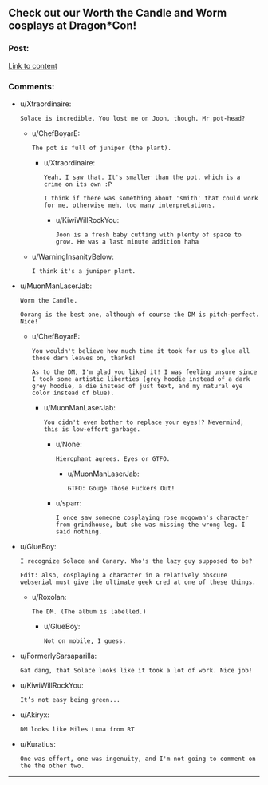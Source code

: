## Check out our Worth the Candle and Worm cosplays at Dragon*Con!

### Post:

[Link to content](https://imgur.com/a/HWsQIiY)

### Comments:

- u/Xtraordinaire:
  ```
  Solace is incredible. You lost me on Joon, though. Mr pot-head?
  ```

  - u/ChefBoyarE:
    ```
    The pot is full of juniper (the plant).
    ```

    - u/Xtraordinaire:
      ```
      Yeah, I saw that. It's smaller than the pot, which is a crime on its own :P

      I think if there was something about 'smith' that could work for me, otherwise meh, too many interpretations.
      ```

      - u/KiwiWillRockYou:
        ```
        Joon is a fresh baby cutting with plenty of space to grow. He was a last minute addition haha
        ```

  - u/WarningInsanityBelow:
    ```
    I think it's a juniper plant.
    ```

- u/MuonManLaserJab:
  ```
  Worm the Candle.

  Oorang is the best one, although of course the DM is pitch-perfect. Nice!
  ```

  - u/ChefBoyarE:
    ```
    You wouldn't believe how much time it took for us to glue all those darn leaves on, thanks!

    As to the DM, I'm glad you liked it! I was feeling unsure since I took some artistic liberties (grey hoodie instead of a dark grey hoodie, a die instead of just text, and my natural eye color instead of blue).
    ```

    - u/MuonManLaserJab:
      ```
      You didn't even bother to replace your eyes!? Nevermind, this is low-effort garbage.
      ```

      - u/None:
        ```
        Hierophant agrees. Eyes or GTFO.
        ```

        - u/MuonManLaserJab:
          ```
          GTFO: Gouge Those Fuckers Out!
          ```

      - u/sparr:
        ```
        I once saw someone cosplaying rose mcgowan's character from grindhouse, but she was missing the wrong leg. I said nothing.
        ```

- u/GlueBoy:
  ```
  I recognize Solace and Canary. Who's the lazy guy supposed to be?

  Edit: also, cosplaying a character in a relatively obscure webserial must give the ultimate geek cred at one of these things.
  ```

  - u/Roxolan:
    ```
    The DM. (The album is labelled.)
    ```

    - u/GlueBoy:
      ```
      Not on mobile, I guess.
      ```

- u/FormerlySarsaparilla:
  ```
  Gat dang, that Solace looks like it took a lot of work. Nice job!
  ```

- u/KiwiWillRockYou:
  ```
  It’s not easy being green...
  ```

- u/Akiryx:
  ```
  DM looks like Miles Luna from RT
  ```

- u/Kuratius:
  ```
  One was effort, one was ingenuity, and I'm not going to comment on the the other two.
  ```

---

